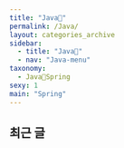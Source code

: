 ```yaml
---
title: "Java🐛"
permalink: /Java/
layout: categories_archive
sidebar:
  - title: "Java🐛"
  - nav: "Java-menu"
taxonomy:
  - Java🐛Spring
sexy: 1
main: "Spring"
---
```


## 최근 글
